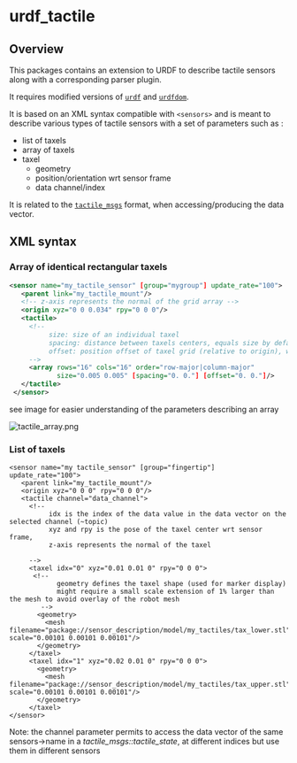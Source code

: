 urdf_tactile
============

## Overview

This packages contains an extension to URDF to describe tactile sensors along with a corresponding parser plugin.

It requires modified versions of [`urdf`](https://github.com/ubi-agni/urdf) and [`urdfdom`](https://github.com/ubi-agni/urdfdom).

It is based on an XML syntax compatible with ```<sensors>``` and is meant to describe various types of tactile sensors
with a set of parameters such as :

* list of taxels
* array of taxels
* taxel
  - geometry
  - position/orientation wrt sensor frame
  - data channel/index

It is related to the [`tactile_msgs`](../tactile_msgs/README) format, when accessing/producing the data vector.

## XML syntax

### Array of identical rectangular taxels

```xml
<sensor name="my_tactile_sensor" [group="mygroup"] update_rate="100">
   <parent link="my_tactile_mount"/>
   <!-- z-axis represents the normal of the grid array -->
   <origin xyz="0 0 0.034" rpy="0 0 0"/>
   <tactile>
     <!--
          size: size of an individual taxel
          spacing: distance between taxels centers, equals size by default, can be negative for flipping
          offset: position offset of taxel grid (relative to origin), with no offset, grid frame is at center of cell 0,0
     -->
     <array rows="16" cols="16" order="row-major|column-major"
            size="0.005 0.005" [spacing="0. 0."] [offset="0. 0."]/>
   </tactile>
 </sensor>
```

see image for easier understanding of the parameters describing an array

![tactile_array.png](tactile_msgs_array_def.png)

### List of taxels

```
<sensor name="my tactile_sensor" [group="fingertip"] update_rate="100">
   <parent link="my_tactile_mount"/>
   <origin xyz="0 0 0" rpy="0 0 0"/>
   <tactile channel="data_channel">
     <!--
          idx is the index of the data value in the data vector on the selected channel (~topic)
          xyz and rpy is the pose of the taxel center wrt sensor frame,
          z-axis represents the normal of the taxel

     -->
     <taxel idx="0" xyz="0.01 0.01 0" rpy="0 0 0">
      <!--
            geometry defines the taxel shape (used for marker display)
            might require a small scale extension of 1% larger than the mesh to avoid overlay of the robot mesh
        -->
       <geometry>
         <mesh filename="package://sensor_description/model/my_tactiles/tax_lower.stl" scale="0.00101 0.00101 0.00101"/>
       </geometry>
     </taxel>
     <taxel idx="1" xyz="0.02 0.01 0" rpy="0 0 0">
       <geometry>
         <mesh filename="package://sensor_description/model/my_tactiles/tax_upper.stl" scale="0.00101 0.00101 0.00101"/>
       </geometry>
     </taxel>
</sensor>
```

Note: the channel parameter permits to access the data vector of the same sensors->name in a _tactile_msgs::tactile_state_, at different indices but use them in different sensors
